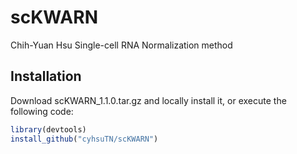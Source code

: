 # scKWARN
Chih-Yuan Hsu
Single-cell RNA Normalization method
## Installation
Download scKWARN_1.1.0.tar.gz and locally install it, or execute the following code:
``` r
library(devtools)
install_github("cyhsuTN/scKWARN")
```
